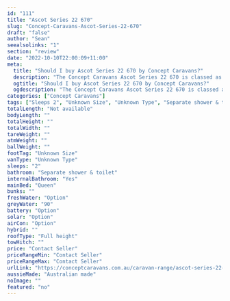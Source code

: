 ```yaml
---
id: "111"
title: "Ascot Series 22 670"
slug: "Concept-Caravans-Ascot-Series-22-670"
draft: "false"
author: "Sean"
seealsolinks: "1"
section: "review"
date: "2022-10-10T22:00:09+11:00"
meta:
  title: "Should I buy Ascot Series 22 670 by Concept Caravans?"
  description: "The Concept Caravans Ascot Series 22 670 is classed as Unknown Type, and sleeps 2 people. It is Australian made and comes in at Unknown Size. It generally has Separate shower & toilet."
  ogtitle: "Should I buy Ascot Series 22 670 by Concept Caravans?"
  ogdescription: "The Concept Caravans Ascot Series 22 670 is classed as Unknown Type, and sleeps 2 people. It is Australian made and comes in at Unknown Size. It generally has Separate shower & toilet."
categories: ["Concept Caravans"]
tags: ["Sleeps 2", "Unknown Size", "Unknown Type", "Separate shower & toilet", "Full height", "Price Unknown"]
totalLength: "Not available"
bodyLength: ""
totalHeight: ""
totalWidth: ""
tareWeight: ""
atmWeight: ""
ballWeight: ""
footTag: "Unknown Size"
vanType: "Unknown Type"
sleeps: "2"
bathroom: "Separate shower & toilet"
internalBathroom: "Yes"
mainBed: "Queen"
bunks: ""
freshWater: "Option"
greyWater: "90"
battery: "Option"
solar: "Option"
airCon: "Option"
hybrid: ""
roofType: "Full height"
towHitch: ""
price: "Contact Seller"
priceRangeMin: "Contact Seller"
priceRangeMax: "Contact Seller"
urlLink: "https://conceptcaravans.com.au/caravan-range/ascot-series-22-670/"
aussieMade: "Australian made"
noImage: ""
featured: "no"
---
```

